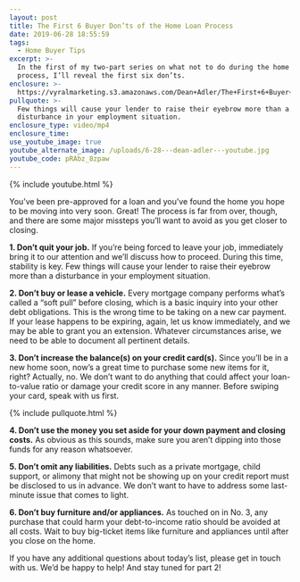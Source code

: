 ```yaml
---
layout: post
title: The First 6 Buyer Don’ts of the Home Loan Process
date: 2019-06-28 18:55:59
tags:
  - Home Buyer Tips
excerpt: >-
  In the first of my two-part series on what not to do during the home loan
  process, I’ll reveal the first six don’ts.
enclosure: >-
  https://vyralmarketing.s3.amazonaws.com/Dean+Adler/The+First+6+Buyer+Donts+of+the+Home+Loan+Process.mp4
pullquote: >-
  Few things will cause your lender to raise their eyebrow more than a
  disturbance in your employment situation.
enclosure_type: video/mp4
enclosure_time:
use_youtube_image: true
youtube_alternate_image: /uploads/6-28---dean-adler---youtube.jpg
youtube_code: pRAbz_8zpaw
---
```


{% include youtube.html %}

You’ve been pre-approved for a loan and you’ve found the home you hope to be moving into very soon. Great\! The process is far from over, though, and there are some major missteps you’ll want to avoid as you get closer to closing.&nbsp;

**1\. Don’t quit your job.** If you’re being forced to leave your job, immediately bring it to our attention and we’ll discuss how to proceed. During this time, stability is key. Few things will cause your lender to raise their eyebrow more than a disturbance in your employment situation.&nbsp;

**2\. Don’t buy or lease a vehicle.** Every mortgage company performs what’s called a “soft pull” before closing, which is a basic inquiry into your other debt obligations. This is the wrong time to be taking on a new car payment. If your lease happens to be expiring, again, let us know immediately, and we may be able to grant you an extension. Whatever circumstances arise, we need to be able to document all pertinent details. &nbsp;

**3\. Don’t increase the balance(s) on your credit card(s).** Since you’ll be in a new home soon, now’s a great time to purchase some new items for it, right? Actually, no. We don’t want to do anything that could affect your loan-to-value ratio or damage your credit score in any manner. Before swiping your card, speak with us first.

{% include pullquote.html %}

**4\. Don’t use the money you set aside for your down payment and closing costs.** As obvious as this sounds, make sure you aren’t dipping into those funds for any reason whatsoever.&nbsp;

**5\. Don’t omit any liabilities.** Debts such as a private mortgage, child support, or alimony that might not be showing up on your credit report must be disclosed to us in advance. We don’t want to have to address some last-minute issue that comes to light.&nbsp;

**6\. Don’t buy furniture and/or appliances.** As touched on in No. 3, any purchase that could harm your debt-to-income ratio should be avoided at all costs. Wait to buy big-ticket items like furniture and appliances until after you close on the home.

If you have any additional questions about today’s list, please get in touch with us. We’d be happy to help\! And stay tuned for part 2\!